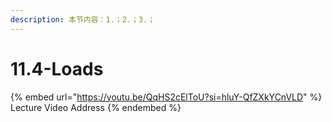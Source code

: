 ```yaml
---
description: 本节内容：1.；2.；3.；
---
```


# 11.4-Loads

{% embed url="https://youtu.be/QqHS2cElToU?si=hluY-QfZXkYCnVLD" %}
Lecture Video Address
{% endembed %}
